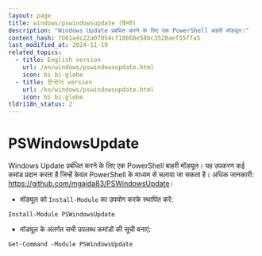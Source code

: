 ```yaml
---
layout: page
title: windows/pswindowsupdate (हिन्दी)
description: "Windows Update प्रबंधित करने के लिए एक PowerShell बाहरी मॉड्यूल।"
content_hash: 7b61a4c22a07054cf18668e58bc3528aef55ffa5
last_modified_at: 2024-11-19
related_topics:
  - title: English version
    url: /en/windows/pswindowsupdate.html
    icon: bi bi-globe
  - title: 한국어 version
    url: /ko/windows/pswindowsupdate.html
    icon: bi bi-globe
tldri18n_status: 2
---
```

# PSWindowsUpdate

Windows Update प्रबंधित करने के लिए एक PowerShell बाहरी मॉड्यूल।
यह उपकरण कई कमांड प्रदान करता है जिन्हें केवल PowerShell के माध्यम से चलाया जा सकता है।
अधिक जानकारी: <https://github.com/mgajda83/PSWindowsUpdate>।

- मॉड्यूल को `Install-Module` का उपयोग करके स्थापित करें:

`Install-Module PSWindowsUpdate`

- मॉड्यूल के अंतर्गत सभी उपलब्ध कमांडों की सूची बनाएं:

`Get-Command -Module PSWindowsUpdate`
